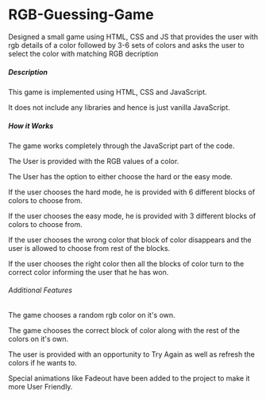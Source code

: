 # RGB-Guessing-Game
Designed a small game using HTML, CSS and JS that provides the user with rgb details of a color followed by 3-6 sets of colors and asks the user to select the color with matching RGB decription

<h5>Description</h5>
<p>This game is implemented using HTML, CSS and JavaScript.</p>
<p>It does not include any libraries and hence is just vanilla JavaScript.</p>

<h5>How it Works</h5>
<p>The game works completely through the JavaScript part of the code.</p>
<p>The User is provided with the RGB values of a color.</p>
<p>The User has the option to either choose the hard or the easy mode.</p>
<p>If the user chooses the hard mode, he is provided with 6 different blocks of colors to choose from.</p>
<p>If the user chooses the easy mode, he is provided with 3 different blocks of colors to choose from.</p>
<p>If the user chooses the wrong color that block of color disappears and the user is allowed to choose from rest of the blocks.</p>
<p>If the user chooses the right color then all the blocks of color turn to the correct color informing the user that he has won.</p>

<h6>Additional Features</h6>
<p>The game chooses a random rgb color on it's own.</p>
<p>The game chooses the correct block of color along with the rest of the colors on it's own.</p>
<p>The user is provided with an opportunity to Try Again as well as refresh the colors if he wants to.</p>
<p>Special animations like Fadeout have been added to the project to make it more User Friendly.</p>
